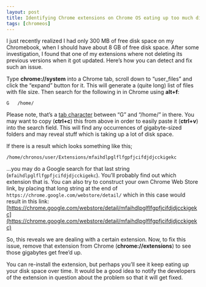 ```yaml
---
layout: post
title: Identifying Chrome extensions on Chrome OS eating up too much disk space
tags: [chromeos]
---
```


I just recently realized I had only 300 MB of free disk space on my Chromebook, when I should have about 8 GB of free disk space. After some investigation, I found that one of my extensions where not deleting its previous versions when it got updated. Here’s how you can detect and fix such an issue.

<!--more-->

Type <strong>chrome://system</strong> into a Chrome tab, scroll down to “user_files” and click the “expand” button for it. This will generate a (quite long) list of files with file size. Then search for the following in in Chrome using <strong>alt+f</strong>:

    G	/home/

Please note, that’s a [tab character](https://en.wikipedia.org/wiki/Tab_key) between “G” and “/home/” in there. You may want to copy (<strong>ctrl+c</strong>) this from above in order to easily paste it (<strong>ctrl+v</strong>) into the search field. This will find any occurrences of gigabyte-sized folders and may reveal stuff which is taking up a lot of disk space.

If there is a result which looks something like this;

    /home/chronos/user/Extensions/mfaihdlpglflfgpfjcifdjdjcckigekc

...you may do a Google search for that last string (`mfaihdlpglflfgpfjcifdjdjcckigekc`). You’ll probably find out which extension that is. You can also try to construct your own Chrome Web Store link, by placing that long string at the end of `https://chrome.google.com/webstore/detail/` which in this case would result in this link: [https://chrome.google.com/webstore/detail/mfaihdlpglflfgpfjcifdjdjcckigekc](https://chrome.google.com/webstore/detail/mfaihdlpglflfgpfjcifdjdjcckigekc)

So, this reveals we are dealing with a certain extension. Now, to fix this issue, remove that extension from Chrome (<strong>chrome://extensions</strong>) to see those gigabytes get free’d up.

You can re-install the extension, but perhaps you’ll see it keep eating up your disk space over time. It would be a good idea to notify the developers of the extension in question about the problem so that it will get fixed.
